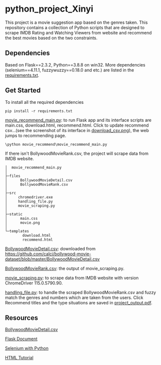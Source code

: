 # python_project_Xinyi
This project is a movie suggestion app based on the genres taken. This repository contains a collection of Python scripts that are designed to scrape IMDB Rating and Watching Viewers from website and recommend the best movies based on the two constraints.
## Dependencies
Based on Flask==2.3.2, Python==3.8.8 on win32. More dependencies (selenium==4.11.1, fuzzywuzzy==0.18.0 and etc.) are listed in the [requirements.txt](https://github.com/fiveheartone/python_project_Xinyi/blob/master/requirements.txt).
## Get Started
To install all the required dependencies
```
pip install -r requirements.txt
```
[movie_recommend_main.py](https://github.com/fiveheartone/python_project_Xinyi/blob/master/movie_recommend/movie_recommend_main.py): to run Flask app and its interface scripts are main.css, download.html, recommend.html. Click to update recommend csv...(see the screenshot of its interface in [download_csv.png](https://github.com/fiveheartone/python_project_Xinyi/blob/master/download_csv.png)), the web jumps to recommending page.
```
\python movie_recommend\movie_recommend_main.py
```
If there isn't BollywoodMovieRank.csv, the project will scrape data from IMDB website.
```
│  movie_recommend_main.py
│
├─files
│      BollywoodMovieDetail.csv
│      BollywoodMovieRank.csv
│
├─src
│     chromedriver.exe
│     handling_file.py
│     movie_scraping.py
│
├─static
│      main.css
│      movie.png
│
└─templates
        download.html
        recommend.html
```
[BollywoodMovieDetail.csv](https://github.com/fiveheartone/python_project_Xinyi/blob/master/movie_recommend/files/BollywoodMovieDetail.csv): downloaded from https://github.com/calci/bollywood-movie-dataset/blob/master/BollywoodMovieDetail.csv

[BollywoodMovieRank.csv](https://github.com/fiveheartone/python_project_Xinyi/blob/master/movie_recommend/files/BollywoodMovieRank.csv): the output of movie_scraping.py.

[movie_scraping.py](https://github.com/fiveheartone/python_project_Xinyi/blob/master/movie_recommend/src/movie_scraping.py): to scrape data from IMDB website with version ChromeDriver 115.0.5790.90.

[handling_file.py](https://github.com/fiveheartone/python_project_Xinyi/blob/master/movie_recommend/src/handling_file.py): to handle the scraped BollywoodMovieRank.csv and fuzzy match the genres and numbers which are taken from the users. Click Recommend titles and the type situations are saved in [project_output.pdf](https://github.com/fiveheartone/python_project_Xinyi/blob/master/project_output.pdf).

## Resources
[BollywoodMovieDetail.csv](https://github.com/calci/bollywood-movie-dataset/blob/master/BollywoodMovieDetail.csv)

[Flask Document](https://flask.palletsprojects.com/en/2.3.x/)

[Selenium with Python](https://selenium-python.readthedocs.io/index.html)

[HTML Tutorial](https://www.w3schools.com/html/)
